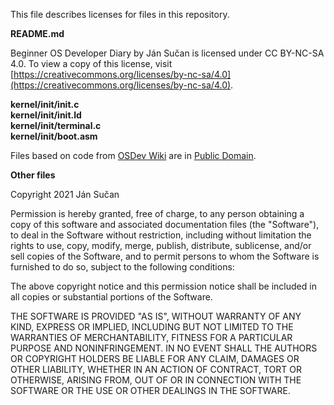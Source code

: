 This file describes licenses for files in this repository.

**README.md**

Beginner OS Developer Diary by Ján Sučan is licensed under CC BY-NC-SA
4.0. To view a copy of this license, visit
[https://creativecommons.org/licenses/by-nc-sa/4.0](https://creativecommons.org/licenses/by-nc-sa/4.0).


**kernel/init/init.c**<br>
**kernel/init/init.ld**<br>
**kernel/init/terminal.c**<br>
**kernel/init/boot.asm**<br>

Files based on code from [OSDev Wiki](https://wiki.osdev.org/) are in
[Public Domain](https://wiki.osdev.org/OSDev_Wiki:License).

**Other files**

Copyright 2021 Ján Sučan

Permission is hereby granted, free of charge, to any person obtaining
a copy of this software and associated documentation files (the
"Software"), to deal in the Software without restriction, including
without limitation the rights to use, copy, modify, merge, publish,
distribute, sublicense, and/or sell copies of the Software, and to
permit persons to whom the Software is furnished to do so, subject to
the following conditions:

The above copyright notice and this permission notice shall be
included in all copies or substantial portions of the Software.

THE SOFTWARE IS PROVIDED "AS IS", WITHOUT WARRANTY OF ANY KIND,
EXPRESS OR IMPLIED, INCLUDING BUT NOT LIMITED TO THE WARRANTIES OF
MERCHANTABILITY, FITNESS FOR A PARTICULAR PURPOSE AND
NONINFRINGEMENT. IN NO EVENT SHALL THE AUTHORS OR COPYRIGHT HOLDERS BE
LIABLE FOR ANY CLAIM, DAMAGES OR OTHER LIABILITY, WHETHER IN AN ACTION
OF CONTRACT, TORT OR OTHERWISE, ARISING FROM, OUT OF OR IN CONNECTION
WITH THE SOFTWARE OR THE USE OR OTHER DEALINGS IN THE SOFTWARE.

